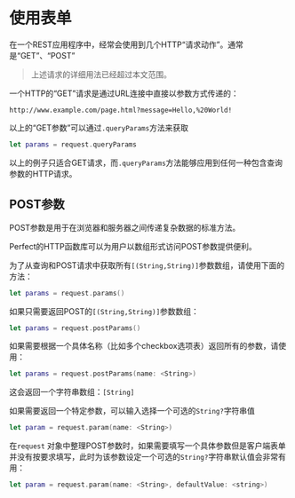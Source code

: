 # 使用表单

在一个REST应用程序中，经常会使用到几个HTTP“请求动作”。通常是“GET”、“POST”

>上述请求的详细用法已经超过本文范围。

一个HTTP的“GET”请求是通过URL连接中直接以参数方式传递的：

```
http://www.example.com/page.html?message=Hello,%20World!
```

以上的“GET参数”可以通过`.queryParams`方法来获取

```swift
let params = request.queryParams
```

以上的例子只适合GET请求，而`.queryParams`方法能够应用到任何一种包含查询参数的HTTP请求。

## POST参数

POST参数是用于在浏览器和服务器之间传递复杂数据的标准方法。

Perfect的HTTP函数库可以为用户以数组形式访问POST参数提供便利。

为了从查询和POST请求中获取所有`[(String,String)]`参数数组，请使用下面的方法：

```swift
let params = request.params()
```

如果只需要返回POST的`[(String,String)]`参数数组：

```swift
let params = request.postParams()
```

如果需要根据一个具体名称（比如多个checkbox选项表）返回所有的参数，请使用：

```swift
let params = request.postParams(name: <String>)
```

这会返回一个字符串数组：`[String]`

如果需要返回一个特定参数，可以输入选择一个可选的`String?`字符串值

```swift
let param = request.param(name: <String>)
```

在`request` 对象中整理POST参数时，如果需要填写一个具体参数但是客户端表单并没有按要求填写，此时为该参数设定一个可选的`String?`字符串默认值会非常有用：

```swift
let param = request.param(name: <String>, defaultValue: <string>)
```
